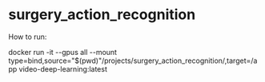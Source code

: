 # surgery_action_recognition

How to run:

docker run -it --gpus all  --mount type=bind,source="$(pwd)"/projects/surgery_action_recognition/,target=/app video-deep-learning:latest